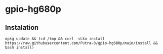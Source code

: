 # gpio-hg680p

## Instalation

```
opkg update && (cd /tmp && curl -sLko install https://raw.githubusercontent.com/Putra-0/gpio-hg680p/main/install && bash install)
```
